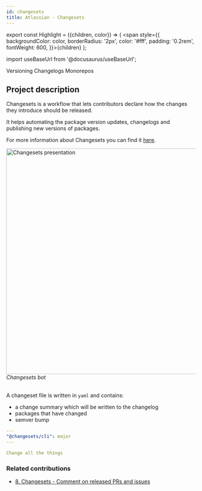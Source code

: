 ```yaml
---
id: changesets
title: Atlassian - Changesets
---
```


export const Highlight = ({children, color}) => ( <span style={{
      backgroundColor: color,
      borderRadius: '2px',
      color: '#fff',
      padding: '0.2rem',
      fontWeight: 600,
    }}>{children}</span> );

import useBaseUrl from '@docusaurus/useBaseUrl';

<div className="marginBottom">
  <span className="badge badge--secondary marginRight">Versioning</span>
  <span className="badge badge--secondary marginRight">Changelogs</span>
  <span className="badge badge--secondary marginRight">Monorepos</span>
</div>

## Project description

Changesets is a workflow that lets contributors declare how the changes they introduce should be released.

It helps automating the package version updates, changelogs and publishing new versions of packages.

For more information about Changesets you can find it <a href="https://github.com/atlassian/changesets"><Highlight color="#203666">here</Highlight></a>.

<div className="image-wrapper">
<img
  alt="Changesets presentation"
  src="https://user-images.githubusercontent.com/11481355/66183943-dc418680-e6bd-11e9-998d-e43f90a974bd.png"
  width="600"
/>
<br/>
<em>Changesets bot</em>
</div>

<br/>

A changeset file is written in `yaml` and contains:
- a change summary which will be written to the changelog
- packages that have changed
- semver bump

```yaml title=".changeset/UNIQUE_ID.md"
---
"@changesets/cli": major
---

Change all the things
```

### Related contributions

- <a href="/docs/contributions/changesets80"><Highlight color="#203666">8. Changesets - Comment on released PRs and issues</Highlight></a>
